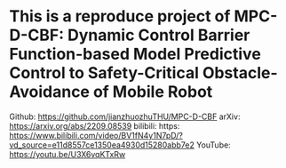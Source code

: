 # This is a reproduce project of MPC-D-CBF: Dynamic Control Barrier Function-based Model Predictive Control to Safety-Critical Obstacle-Avoidance of Mobile Robot

Github: https://github.com/jianzhuozhuTHU/MPC-D-CBF
arXiv: https://arxiv.org/abs/2209.08539
bilibili: https: https://www.bilibili.com/video/BV1fN4y1N7pD/?vd_source=e11d8557ce1350ea4930d15280abb7e2
YouTube: https://youtu.be/U3X6vqKTxRw
